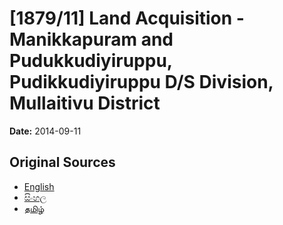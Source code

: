 # [1879/11] Land Acquisition - Manikkapuram and Pudukkudiyiruppu, Pudikkudiyiruppu D/S Division, Mullaitivu District

**Date:** 2014-09-11

## Original Sources

- [English](https://documents.gov.lk/view/extra-gazettes/2014/9/1879-11_E.pdf)
- [සිංහල](https://documents.gov.lk/view/extra-gazettes/2014/9/1879-11_S.pdf)
- [தமிழ்](https://documents.gov.lk/view/extra-gazettes/2014/9/1879-11_T.pdf)
